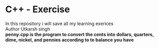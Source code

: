 # C++ - Exercise
In this repository i will save all my learning exerices
<br>
Author Utkarsh singh
<br>
<b>penny.cpp is the program to convert the cents into dollars, quarters, dime, nickel, and pennies according to te balance you have </b> 
